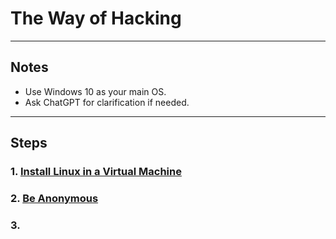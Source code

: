 # The Way of Hacking

---

## Notes
- Use Windows 10 as your main OS.
- Ask ChatGPT for clarification if needed.

---

## Steps

### 1. [Install Linux in a Virtual Machine](https://github.com/batubyte/The-Way-of-Hacking/blob/main/1.%20Install%20Linux.md)

### 2. [Be Anonymous](#)

### 3. []()

